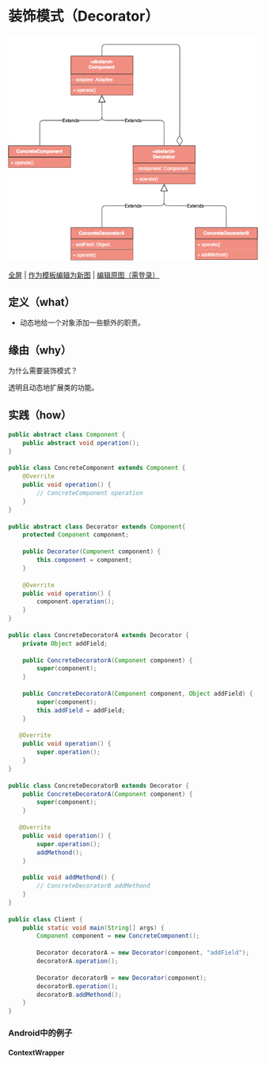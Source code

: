 # 装饰模式（Decorator）

![装饰模式](https://raw.githubusercontent.com/CodePoem/VDesignPatterns/master/docs/drawio/Decorator.png)

<a href = "https://www.draw.io/?lightbox=1#Uhttps://raw.githubusercontent.com/CodePoem/VDesignPatterns/master/docs/drawio/Decorator.png">全屏</a> |
<a href = "https://www.draw.io/#Uhttps://raw.githubusercontent.com/CodePoem/VDesignPatterns/master/docs/drawio/Decorator.png">作为模板编辑为新图</a> |
<a href = "https://www.draw.io/#HCodePoem/VDesignPatterns/master/docs/drawio/Decorator.drawio">编辑原图（需登录）</a>

## 定义（what）

- 动态地给一个对象添加一些额外的职责。

## 缘由（why）

为什么需要装饰模式？

透明且动态地扩展类的功能。

## 实践（how）

```java
public abstract class Component {
    public abstract void operation();
}

public class ConcreteComponent extends Component {
    @Overrite
    public void operation() {
        // ConcreteComponent operation
    }
}

public abstract class Decorator extends Component{
    protected Component component;

    public Decorator(Component component) {
        this.component = component;
    }

    @Overrite
    public void operation() {
        component.operation();
    }
}

public class ConcreteDecoratorA extends Decorator {
    private Object addField;

    public ConcreteDecoratorA(Component component) {
        super(component);
    }

    public ConcreteDecoratorA(Component component, Object addField) {
        super(component);
        this.addField = addField;
    }

   @Overrite
    public void operation() {
        super.operation();
    }
}

public class ConcreteDecoratorB extends Decorator {
    public ConcreteDecoratorA(Component component) {
        super(component);
    }

   @Overrite
    public void operation() {
        super.operation();
        addMethond();
    }

    public void addMethond() {
        // ConcreteDecoratorB addMethond
    }
}

public class Client {
    public static void main(String[] args) {
        Component component = new ConcreteComponent();

        Decorator decoratorA = new Decorator(component, "addField");
        decoratorA.operation();

        Decorator decoratorB = new Decorator(component);
        decoratorB.operation();
        decoratorB.addMethond();
    }
}
```

### Android中的例子

#### ContextWrapper
